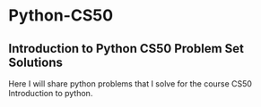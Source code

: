 # Python-CS50
## Introduction to Python CS50 Problem Set Solutions

Here I will share python problems that I solve for the course CS50 Introduction to python.
